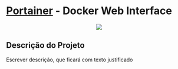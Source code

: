 
# <a href="https://www.portainer.io/">Portainer</a> - Docker Web Interface
<p align="center">
    <img src="https://user-images.githubusercontent.com/15838096/116130792-0395e500-a6a2-11eb-82d9-d3809881f98e.png">
</p>

## Descrição do Projeto
<p align="justify"> Escrever descrição, que ficará com texto justificado </p>
